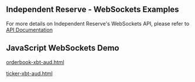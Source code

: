 ## Independent Reserve - WebSockets Examples
For more details on Independent Reserve's WebSockets API, please refer to [API Documentation](https://www.independentreserve.com/api#websockets)

## JavaScript WebSockets Demo

[orderbook-xbt-aud.html](https://independentreserve.github.io/websockets/samples/JavaScript/orderbook-xbt-aud.html)

[ticker-xbt-aud.html](https://independentreserve.github.io/websockets/samples/JavaScript/ticker-xbt-aud.html)
